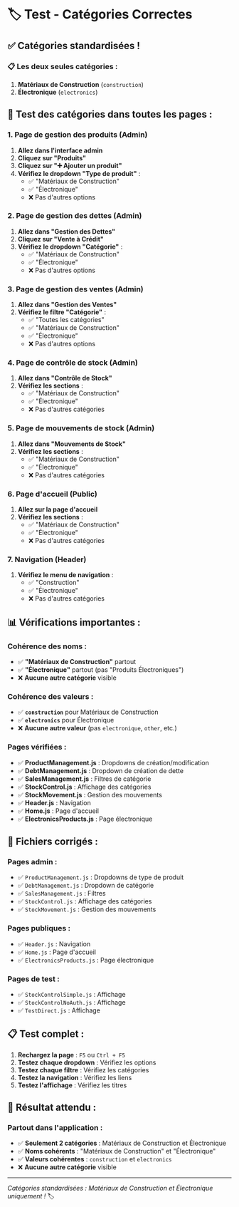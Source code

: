 # 🏷️ Test - Catégories Correctes

## ✅ **Catégories standardisées !**

### **📋 Les deux seules catégories :**
1. **Matériaux de Construction** (`construction`)
2. **Électronique** (`electronics`)

## 🧪 **Test des catégories dans toutes les pages :**

### **1. Page de gestion des produits (Admin)**
1. **Allez dans l'interface admin**
2. **Cliquez sur "Produits"**
3. **Cliquez sur "➕ Ajouter un produit"**
4. **Vérifiez le dropdown "Type de produit"** :
   - ✅ "Matériaux de Construction"
   - ✅ "Électronique"
   - ❌ Pas d'autres options

### **2. Page de gestion des dettes (Admin)**
1. **Allez dans "Gestion des Dettes"**
2. **Cliquez sur "Vente à Crédit"**
3. **Vérifiez le dropdown "Catégorie"** :
   - ✅ "Matériaux de Construction"
   - ✅ "Électronique"
   - ❌ Pas d'autres options

### **3. Page de gestion des ventes (Admin)**
1. **Allez dans "Gestion des Ventes"**
2. **Vérifiez le filtre "Catégorie"** :
   - ✅ "Toutes les catégories"
   - ✅ "Matériaux de Construction"
   - ✅ "Électronique"
   - ❌ Pas d'autres options

### **4. Page de contrôle de stock (Admin)**
1. **Allez dans "Contrôle de Stock"**
2. **Vérifiez les sections** :
   - ✅ "Matériaux de Construction"
   - ✅ "Électronique"
   - ❌ Pas d'autres catégories

### **5. Page de mouvements de stock (Admin)**
1. **Allez dans "Mouvements de Stock"**
2. **Vérifiez les sections** :
   - ✅ "Matériaux de Construction"
   - ✅ "Électronique"
   - ❌ Pas d'autres catégories

### **6. Page d'accueil (Public)**
1. **Allez sur la page d'accueil**
2. **Vérifiez les sections** :
   - ✅ "Matériaux de Construction"
   - ✅ "Électronique"
   - ❌ Pas d'autres catégories

### **7. Navigation (Header)**
1. **Vérifiez le menu de navigation** :
   - ✅ "Construction"
   - ✅ "Électronique"
   - ❌ Pas d'autres catégories

## 📊 **Vérifications importantes :**

### **Cohérence des noms :**
- ✅ **"Matériaux de Construction"** partout
- ✅ **"Électronique"** partout (pas "Produits Électroniques")
- ❌ **Aucune autre catégorie** visible

### **Cohérence des valeurs :**
- ✅ **`construction`** pour Matériaux de Construction
- ✅ **`electronics`** pour Électronique
- ❌ **Aucune autre valeur** (pas `electronique`, `other`, etc.)

### **Pages vérifiées :**
- ✅ **ProductManagement.js** : Dropdowns de création/modification
- ✅ **DebtManagement.js** : Dropdown de création de dette
- ✅ **SalesManagement.js** : Filtres de catégorie
- ✅ **StockControl.js** : Affichage des catégories
- ✅ **StockMovement.js** : Gestion des mouvements
- ✅ **Header.js** : Navigation
- ✅ **Home.js** : Page d'accueil
- ✅ **ElectronicsProducts.js** : Page électronique

## 🔧 **Fichiers corrigés :**

### **Pages admin :**
- ✅ `ProductManagement.js` : Dropdowns de type de produit
- ✅ `DebtManagement.js` : Dropdown de catégorie
- ✅ `SalesManagement.js` : Filtres
- ✅ `StockControl.js` : Affichage des catégories
- ✅ `StockMovement.js` : Gestion des mouvements

### **Pages publiques :**
- ✅ `Header.js` : Navigation
- ✅ `Home.js` : Page d'accueil
- ✅ `ElectronicsProducts.js` : Page électronique

### **Pages de test :**
- ✅ `StockControlSimple.js` : Affichage
- ✅ `StockControlNoAuth.js` : Affichage
- ✅ `TestDirect.js` : Affichage

## 📋 **Test complet :**

1. **Rechargez la page** : `F5` ou `Ctrl + F5`
2. **Testez chaque dropdown** : Vérifiez les options
3. **Testez chaque filtre** : Vérifiez les catégories
4. **Testez la navigation** : Vérifiez les liens
5. **Testez l'affichage** : Vérifiez les titres

## 🎯 **Résultat attendu :**

### **Partout dans l'application :**
- ✅ **Seulement 2 catégories** : Matériaux de Construction et Électronique
- ✅ **Noms cohérents** : "Matériaux de Construction" et "Électronique"
- ✅ **Valeurs cohérentes** : `construction` et `electronics`
- ❌ **Aucune autre catégorie** visible

---
*Catégories standardisées : Matériaux de Construction et Électronique uniquement !* 🏷️
